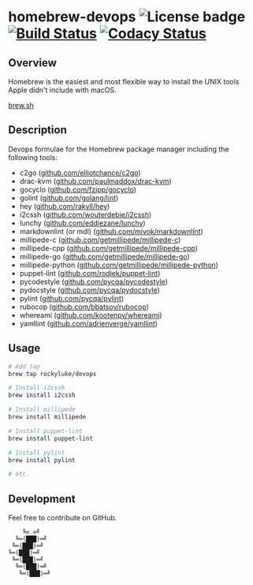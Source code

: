 # homebrew-devops ![License badge][license-img] [![Build Status][build-img]][build-url] [![Codacy Status][codacy-img]][codacy-url]

## Overview

Homebrew is the easiest  and most flexible way to install  the UNIX tools Apple
didn't include with macOS.

[brew.sh](https://brew.sh/)

## Description

Devops formulae for the Homebrew package manager including the following tools:

* c2go ([github.com/elliotchance/c2go](https://github.com/elliotchance/c2go/))
* drac-kvm ([github.com/paulmaddox/drac-kvm](https://github.com/paulmaddox/drac-kvm/))
* gocyclo ([github.com/fzipp/gocyclo](https://github.com/fzipp/gocyclo/))
* golint ([github.com/golang/lint](https://github.com/golang/lint/))
* hey ([github.com/rakyll/hey](https://github.com/rakyll/hey/))
* i2cssh ([github.com/wouterdebie/i2cssh](https://github.com/wouterdebie/i2cssh/))
* lunchy ([github.com/eddiezane/lunchy](https://github.com/eddiezane/lunchy/))
* markdownlint (or mdl) ([github.com/mivok/markdownlint](https://github.com/mivok/markdownlint/))
* millipede-c ([github.com/getmillipede/millipede-c](https://github.com/getmillipede/millipede-c/))
* millipede-cpp ([github.com/getmillipede/millipede-cpp](https://github.com/getmillipede/millipede-cpp/))
* millipede-go ([github.com/getmillipede/millipede-go](https://github.com/getmillipede/millipede-go/))
* millipede-python ([github.com/getmillipede/millipede-python](https://github.com/getmillipede/millipede-python/))
* puppet-lint ([github.com/rodjek/puppet-lint](https://github.com/rodjek/puppet-lint/))
* pycodestyle ([github.com/pycqa/pycodestyle](https://github.com/pycqa/pycodestyle/))
* pydocstyle ([github.com/pycqa/pydocstyle](https://github.com/pycqa/pydocstyle/))
* pylint ([github.com/pycqa/pylint](https://github.com/pycqa/pylint/))
* rubocop ([github.com/bbatsov/rubocop](https://github.com/bbatsov/rubocop/))
* whereami ([github.com/kootenpv/whereami](https://github.com/kootenpv/whereami/))
* yamllint ([github.com/adrienverge/yamllint](https://github.com/adrienverge/yamllint/))

## Usage

```bash
# Add tap
brew tap rockyluke/devops

# Install i2cssh
brew install i2cssh

# Install millipede
brew install millipede

# Install puppet-lint
brew install puppet-lint

# Install pylint
brew install pylint

# etc.
```

## Development

Feel free to contribute on GitHub.

```
    ╚⊙ ⊙╝
  ╚═(███)═╝
 ╚═(███)═╝
╚═(███)═╝
 ╚═(███)═╝
  ╚═(███)═╝
   ╚═(███)═╝
```

[license-img]: https://img.shields.io/badge/license-ISC-blue.svg
[build-img]: https://travis-ci.org/rockyluke/homebrew-devops.svg?branch=master
[build-url]: https://travis-ci.org/rockyluke/homebrew-devops
[codacy-img]: https://api.codacy.com/project/badge/Grade/1589449b5e2f4529be8d4d9514154f53
[codacy-url]: https://www.codacy.com/app/rockyluke/homebrew-devops
